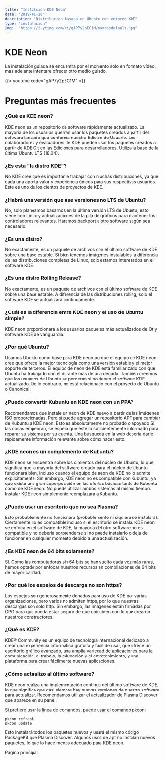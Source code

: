 ```yaml
---
title: "Instalcion KDE Neon"
date: "2019-01-28"
description: "Distribucion basada en Ubuntu con entorno KDE"
type: "instalacion"
img:  "https://i.ytimg.com/vi/gAP7y2pEC1M/maxresdefault.jpg"
---
```


# KDE Neon

La instalación guiada se encuentra por el momento solo en formato vídeo, mas adelante intentare ofrecer otro medio guiado.

{{< youtube code="gAP7y2pEC1M" >}}

# Preguntas más frecuentes

### ¿Qué es KDE neon?
KDE neon es un repositorio de software rápidamente actualizado. La mayoría de los usuarios querrán usar los paquetes creados a partir del software lanzado que conforma nuestra Edición de Usuario. Los colaboradores y evaluadores de KDE pueden usar los paquetes creados a partir de KDE Git en las Ediciones para desarrolladores. Utiliza la base de la última Ubuntu LTS (18.04).

### ¿Es esta "la distro KDE"?
No KDE cree que es importante trabajar con muchas distribuciones, ya que cada una aporta valor y experiencia únicos para sus respectivos usuarios. Este es uno de los cientos de proyectos de KDE.

### ¿Habrá una versión que use versiones no LTS de Ubuntu?
No, solo planeamos basarnos en la última versión LTS de Ubuntu, esto viene con Linux y actualizaciones de la pila de gráficos para mantener los controladores relevantes. Haremos backport a otro software según sea necesario.

### ¿Es una distro?
No exactamente, es un paquete de archivos con el último software de KDE sobre una base estable. Si bien tenemos imágenes instalables, a diferencia de las distribuciones completas de Linux, solo estamos interesados en el software KDE.

### ¿Es una distro Rolling Release?
No exactamente, es un paquete de archivos con el último software de KDE sobre una base estable. A diferencia de las distribuciones rolling, solo el software KDE se actualizará continuamente.

### ¿Cuál es la diferencia entre KDE neon y el uso de Ubuntu simple?
KDE neon proporcionará a los usuarios paquetes más actualizados de Qt y software KDE de vanguardia.

### ¿Por qué Ubuntu?
Usamos Ubuntu como base para KDE neon porque el equipo de KDE neon cree que ofrece la mejor tecnología como una versión estable y el mejor soporte de terceros. El equipo de neon de KDE está familiarizado con que Ubuntu ha trabajado con él durante más de una década. También creemos que los usuarios de Ubuntu se perderán si no tienen el software KDE actualizado. De lo contrario, no está relacionado con el proyecto de Ubuntu o Canonical.

### ¿Puedo convertir Kubuntu en KDE neon con un PPA?
Recomendamos que instale un neon de KDE nuevo a partir de las imágenes ISO proporcionadas. Pero sí puede agregar un repositorio APT para cambiar de Kubuntu a KDE neon. Esto es absolutamente no probado o apoyado Si las cosas empeoran, se espera que esté lo suficientemente informado para reparar su sistema por su cuenta. Una búsqueda en la web debería darle rápidamente información relevante sobre cómo hacer esto.

### ¿KDE neon es un complemento de Kubuntu?
KDE neon se encuentra sobre los cimientos del núcleo de Ubuntu, lo que significa que la mayoría del software creado para el núcleo de Ubuntu funcionará bien, incluso cuando el equipo de neon de KDE no lo admite explícitamente. Sin embargo, KDE neon no es compatible con Kubuntu, ya que existe una gran superposición en las ofertas básicas tanto de Kubuntu como de KDE neon. No puede utilizar ambos sistemas al mismo tiempo. Instalar KDE neon simplemente reemplazará a Kubuntu.

### ¿Puedo usar un escritorio que no sea Plasma?
Esto probablemente no funcionará (probablemente ni siquiera se instalará). Ciertamente no es compatible incluso si el escritorio se instala. KDE neon se enfoca en el software de KDE, la mayoría del otro software no es compatible y no debería sorprenderse si no puede instalarlo o deja de funcionar en cualquier momento debido a una actualización.

### ¿Es KDE neon de 64 bits solamente?
Sí. Como las computadoras sin 64 bits se han vuelto cada vez más raras, hemos optado por enfocar nuestros recursos en compilaciones de 64 bits de mayor calidad.

### ¿Por qué los espejos de descarga no son https?
Los espejos son generosamente donados para uso de KDE por varias organizaciones, pero varios no admiten https, por lo que nuestras descargas son solo http. Sin embargo, las imágenes están firmadas por GPG para que pueda estar seguro de que coinciden con lo que crearon nuestros constructores.

### ¿Qué es KDE?
KDE® Community es un equipo de tecnología internacional dedicado a crear una experiencia informática gratuita y fácil de usar, que ofrece un escritorio gráfico avanzado, una amplia variedad de aplicaciones para la comunicación, el trabajo, la educación y el entretenimiento, y una plataforma para crear fácilmente nuevas aplicaciones.

### ¿Cómo actualizo al último software?
KDE neon realiza una implementación continua del último software de KDE, lo que significa que casi siempre hay nuevas versiones de nuestro software para actualizar. Recomendamos utilizar el actualizador de Plasma Discover que aparece en su panel:

Si prefiere usar la línea de comandos, puede usar el comando pkcon:

    pkcon refresh
    pkcon update

Esto instalará todos los paquetes nuevos y usará el mismo código PackageKit que Plasma Discover. Algunos usos de apt no instalan nuevos paquetes, lo que lo hace menos adecuado para KDE neon.

Página principal
